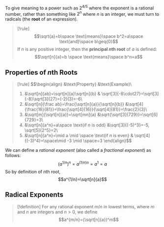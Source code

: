 To give meaning to a power such as $2^{4/5}$ where the exponent is a rational number, rather than something like $2^n$ where $n$ is an integer, we must turn to radicals (the **root** of an expression).

>[!rule]
>$$\sqrt{a}=b\space \text{means}\space b^2=a\space \text{and}\space b\geq{0}$$
>If $n$ is any positive integer, then the **principal $n$th root** of $a$ is defined:
>$$\sqrt[n]{a}=b \space \text{means}\space b^n=a$$

## Properties of $n$th Roots

>[!rule]
>$$\begin{align}
>&\text{Property} &\text{Example}\\
>1. &\sqrt[n]{ab}=\sqrt[n]{a}\sqrt[n]{b} & \sqrt[3]{-8\cdot27}=\sqrt[3]{-8}\sqrt[3]{27}=(-2)(3)=-6\\
>2. &\sqrt[n]{\frac ab}=\frac{\sqrt[n]{a}}{\sqrt[n]{b}} &\sqrt[4]{\frac{16}{81}}=\frac{\sqrt[4]{16}}{\sqrt[4]{81}}=\frac{2}{3}\\
>3. &\sqrt[m]{\sqrt[n]{a}}=\sqrt[mn]{a} &\sqrt{\sqrt[3]{729}}=\sqrt[6]{729}=3\\
>4. &\sqrt[n]{a^n}=a\space \text{if $n$ is odd} &\sqrt[3]{(-5)^3}=-5, \sqrt[5]{2^5}=2\\
>5. &\sqrt[n]{a^n}=\mid a \mid \space \text{if $n$ is even} & \sqrt[4]{(-3)^4}=\space\mid -3 \mid \space=3
>\end{align}$$ 

We can define a *rational exponent* (also called a *fractional exponent*) as follows:
$$(a^{1/n})^n=a^{(1/n)n}=a^1=a$$
So by definition of $n$th root,
$$a^{1/n}=\sqrt[n]{a}$$

## Radical Exponents
> [!definition]
> For any rational exponent $m/n$ in lowest terms, where $m$ and $n$ are integers and $n>0$, we define
> $$a^{m/n}=(\sqrt[n]{a})^m$$